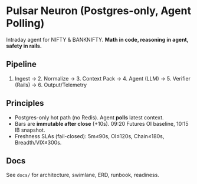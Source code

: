 # Pulsar Neuron (Postgres-only, Agent Polling)
Intraday agent for NIFTY & BANKNIFTY. **Math in code, reasoning in agent, safety in rails.**

## Pipeline
1. Ingest → 2. Normalize → 3. Context Pack → 4. Agent (LLM) → 5. Verifier (Rails) → 6. Output/Telemetry

## Principles
- Postgres-only hot path (no Redis). Agent **polls** latest context.
- Bars are **immutable after close** (+10s). 09:20 Futures OI baseline, 10:15 IB snapshot.
- Freshness SLAs (fail-closed): 5m≤90s, OI≤120s, Chain≤180s, Breadth/VIX≤300s.

## Docs
See `docs/` for architecture, swimlane, ERD, runbook, readiness.
